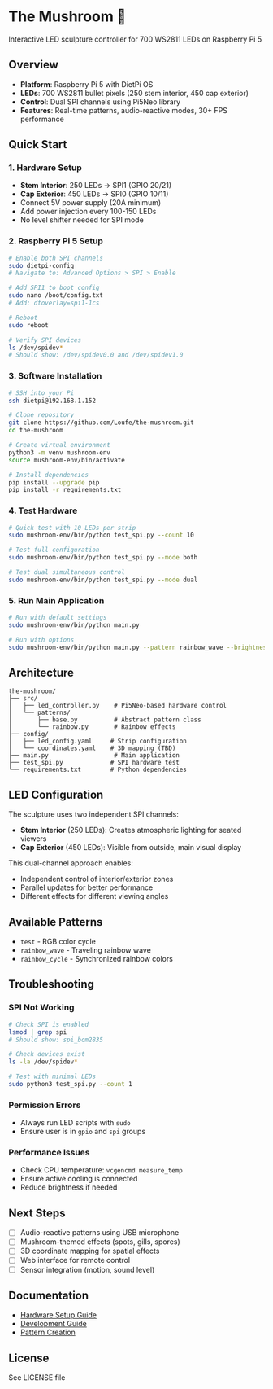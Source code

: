 # The Mushroom 🍄
Interactive LED sculpture controller for 700 WS2811 LEDs on Raspberry Pi 5

## Overview
- **Platform**: Raspberry Pi 5 with DietPi OS
- **LEDs**: 700 WS2811 bullet pixels (250 stem interior, 450 cap exterior)
- **Control**: Dual SPI channels using Pi5Neo library
- **Features**: Real-time patterns, audio-reactive modes, 30+ FPS performance

## Quick Start

### 1. Hardware Setup
- **Stem Interior**: 250 LEDs → SPI1 (GPIO 20/21)
- **Cap Exterior**: 450 LEDs → SPI0 (GPIO 10/11)
- Connect 5V power supply (20A minimum)
- Add power injection every 100-150 LEDs
- No level shifter needed for SPI mode

### 2. Raspberry Pi 5 Setup
```bash
# Enable both SPI channels
sudo dietpi-config
# Navigate to: Advanced Options > SPI > Enable

# Add SPI1 to boot config
sudo nano /boot/config.txt
# Add: dtoverlay=spi1-1cs

# Reboot
sudo reboot

# Verify SPI devices
ls /dev/spidev*
# Should show: /dev/spidev0.0 and /dev/spidev1.0
```

### 3. Software Installation
```bash
# SSH into your Pi
ssh dietpi@192.168.1.152

# Clone repository
git clone https://github.com/Loufe/the-mushroom.git
cd the-mushroom

# Create virtual environment
python3 -m venv mushroom-env
source mushroom-env/bin/activate

# Install dependencies
pip install --upgrade pip
pip install -r requirements.txt
```

### 4. Test Hardware
```bash
# Quick test with 10 LEDs per strip
sudo mushroom-env/bin/python test_spi.py --count 10

# Test full configuration
sudo mushroom-env/bin/python test_spi.py --mode both

# Test dual simultaneous control
sudo mushroom-env/bin/python test_spi.py --mode dual
```

### 5. Run Main Application
```bash
# Run with default settings
sudo mushroom-env/bin/python main.py

# Run with options
sudo mushroom-env/bin/python main.py --pattern rainbow_wave --brightness 128
```

## Architecture

```
the-mushroom/
├── src/
│   ├── led_controller.py    # Pi5Neo-based hardware control
│   └── patterns/
│       ├── base.py          # Abstract pattern class
│       └── rainbow.py       # Rainbow effects
├── config/
│   ├── led_config.yaml     # Strip configuration
│   └── coordinates.yaml    # 3D mapping (TBD)
├── main.py                  # Main application
├── test_spi.py             # SPI hardware test
└── requirements.txt        # Python dependencies
```

## LED Configuration

The sculpture uses two independent SPI channels:

- **Stem Interior** (250 LEDs): Creates atmospheric lighting for seated viewers
- **Cap Exterior** (450 LEDs): Visible from outside, main visual display

This dual-channel approach enables:
- Independent control of interior/exterior zones
- Parallel updates for better performance
- Different effects for different viewing angles

## Available Patterns
- `test` - RGB color cycle
- `rainbow_wave` - Traveling rainbow wave
- `rainbow_cycle` - Synchronized rainbow colors

## Troubleshooting

### SPI Not Working
```bash
# Check SPI is enabled
lsmod | grep spi
# Should show: spi_bcm2835

# Check devices exist
ls -la /dev/spidev*

# Test with minimal LEDs
sudo python3 test_spi.py --count 1
```

### Permission Errors
- Always run LED scripts with `sudo`
- Ensure user is in `gpio` and `spi` groups

### Performance Issues
- Check CPU temperature: `vcgencmd measure_temp`
- Ensure active cooling is connected
- Reduce brightness if needed

## Next Steps
- [ ] Audio-reactive patterns using USB microphone
- [ ] Mushroom-themed effects (spots, gills, spores)
- [ ] 3D coordinate mapping for spatial effects
- [ ] Web interface for remote control
- [ ] Sensor integration (motion, sound level)

## Documentation
- [Hardware Setup Guide](docs/hardware-config.md)
- [Development Guide](docs/development-setup.md)
- [Pattern Creation](docs/manual-setup.md)

## License
See LICENSE file